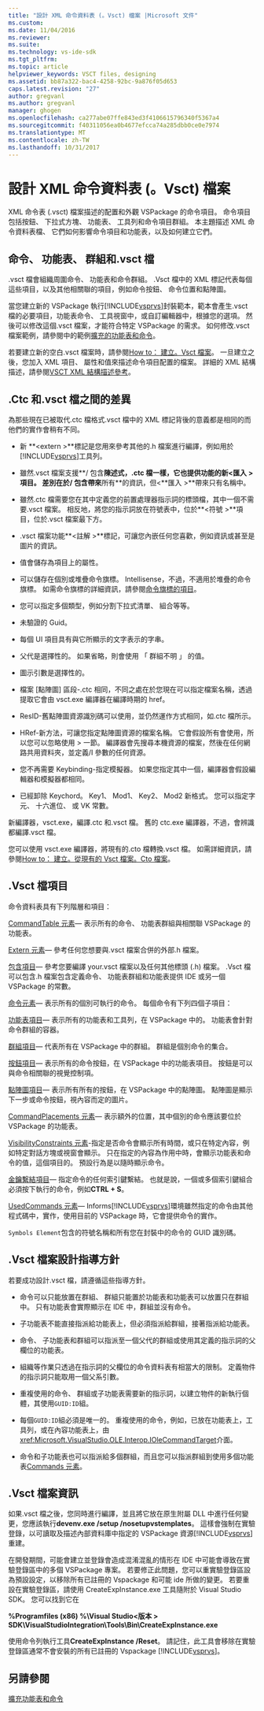 ```yaml
---
title: "設計 XML 命令資料表 (。Vsct) 檔案 |Microsoft 文件"
ms.custom: 
ms.date: 11/04/2016
ms.reviewer: 
ms.suite: 
ms.technology: vs-ide-sdk
ms.tgt_pltfrm: 
ms.topic: article
helpviewer_keywords: VSCT files, designing
ms.assetid: bb87a322-bac4-4258-92bc-9a876f05d653
caps.latest.revision: "27"
author: gregvanl
ms.author: gregvanl
manager: ghogen
ms.openlocfilehash: ca277abe07ffe843ed3f4106615796340f5367a4
ms.sourcegitcommit: f40311056ea0b4677efcca74a285dbb0ce0e7974
ms.translationtype: MT
ms.contentlocale: zh-TW
ms.lasthandoff: 10/31/2017
---
```

# <a name="designing-xml-command-table-vsct-files"></a>設計 XML 命令資料表 (。Vsct) 檔案
XML 命令表 (.vsct) 檔案描述的配置和外觀 VSPackage 的命令項目。 命令項目包括按鈕、 下拉式方塊、 功能表、 工具列和命令項目群組。 本主題描述 XML 命令資料表檔、 它們如何影響命令項目和功能表，以及如何建立它們。  
  
## <a name="commands-menus-groups-and-the-vsct-file"></a>命令、 功能表、 群組和.vsct 檔  
 .vsct 檔會組織周圍命令、 功能表和命令群組。 .Vsct 檔中的 XML 標記代表每個這些項目，以及其他相關聯的項目，例如命令按鈕、 命令位置和點陣圖。  
  
 當您建立新的 VSPackage 執行[!INCLUDE[vsprvs](../../code-quality/includes/vsprvs_md.md)]封裝範本，範本會產生.vsct 檔的必要項目，功能表命令、 工具視窗中，或自訂編輯器中，根據您的選項。 然後可以修改這個.vsct 檔案，才能符合特定 VSPackage 的需求。 如何修改.vsct 檔案範例，請參閱中的範例[擴充的功能表和命令](../../extensibility/extending-menus-and-commands.md)。  
  
 若要建立新的空白.vsct 檔案時，請參閱[How to： 建立。Vsct 檔案](../../extensibility/internals/how-to-create-a-dot-vsct-file.md)。 一旦建立之後，您加入 XML 項目、 屬性和值來描述命令項目配置的檔案。 詳細的 XML 結構描述，請參閱[VSCT XML 結構描述參考](../../extensibility/vsct-xml-schema-reference.md)。  
  
## <a name="differences-between-ctc-and-vsct-files"></a>.Ctc 和.vsct 檔之間的差異  
 為那些現在已被取代.ctc 檔格式.vsct 檔中的 XML 標記背後的意義都是相同的而他們的實作會稍有不同。  
  
-   新 **\<extern >**標記是您用來參考其他的.h 檔案進行編譯，例如用於[!INCLUDE[vsprvs](../../code-quality/includes/vsprvs_md.md)]工具列。  
  
-   雖然.vsct 檔案支援**/ 包含**陳述式，.ctc 檔一樣，它也提供功能的新\<**匯入 >**項目。 差別在於**/ 包含**帶來**所有**的資訊，但\<**匯入 >**帶來只有名稱中。  
  
-   雖然.ctc 檔需要您在其中定義您的前置處理器指示詞的標頭檔，其中一個不需要.vsct 檔案。 相反地，將您的指示詞放在符號表中，位於**\<符號 >**項目，位於.vsct 檔案最下方。  
  
-   .vsct 檔案功能**\<註解 >**標記，可讓您內嵌任何您喜歡，例如資訊或甚至是圖片的資訊。  
  
-   值會儲存為項目上的屬性。  
  
-   可以儲存在個別或堆疊命令旗標。  Intellisense，不過，不適用於堆疊的命令旗標。 如需命令旗標的詳細資訊，請參閱[命令旗標的項目](../../extensibility/command-flag-element.md)。  
  
-   您可以指定多個類型，例如分割下拉式清單、 組合等等。  
  
-   未驗證的 Guid。  
  
-   每個 UI 項目具有與它所顯示的文字表示的字串。  
  
-   父代是選擇性的。 如果省略，則會使用 「 群組不明 」 的值。  
  
-   圖示引數是選擇性的。  
  
-   檔案 [點陣圖] 區段-.ctc 相同，不同之處在於您現在可以指定檔案名稱，透過提取它會由 vsct.exe 編譯器在編譯時期的 href。  
  
-   ResID-舊點陣圖資源識別碼可以使用，並仍然運作方式相同，如.ctc 檔所示。  
  
-   HRef-新方法，可讓您指定點陣圖資源的檔案名稱。 它會假設所有會使用，所以您可以忽略使用 > 一節。 編譯器會先搜尋本機資源的檔案，然後在任何網路共用資料夾，並定義/I 參數的任何資源。  
  
-   您不再需要 Keybinding-指定模擬器。 如果您指定其中一個，編譯器會假設編輯器和模擬器都相同。  
  
-   已經卸除 Keychord。 Key1、 Mod1、 Key2、 Mod2 新格式。  您可以指定字元、 十六進位、 或 VK 常數。  
  
 新編譯器，vsct.exe，編譯.ctc 和.vsct 檔。 舊的 ctc.exe 編譯器，不過，會辨識都編譯.vsct 檔。  
  
 您可以使用 vsct.exe 編譯器，將現有的.cto 檔轉換.vsct 檔。 如需詳細資訊，請參閱[How to： 建立。從現有的 Vsct 檔案。Cto 檔案](../../extensibility/internals/how-to-create-a-dot-vsct-file.md#how-to-create-a-dot-vsct-file-from-an-existing-dot-cto-file)。  
  
## <a name="the-vsct-file-elements"></a>.Vsct 檔項目  
 命令資料表具有下列階層和項目：  
  
 [CommandTable 元素](../../extensibility/commandtable-element.md)— 表示所有的命令、 功能表群組與相關聯 VSPackage 的功能表。  
  
 [Extern 元素](../../extensibility/extern-element.md)— 參考任何您想要與.vsct 檔案合併的外部.h 檔案。  
  
 [包含項目](../../extensibility/include-element.md)— 參考您要編譯 your.vsct 檔案以及任何其他標頭 (.h) 檔案。 .Vsct 檔可以包含.h 檔案包含定義命令、 功能表群組和功能表提供 IDE 或另一個 VSPackage 的常數。  
  
 [命令元素](../../extensibility/commands-element.md)— 表示所有的個別可執行的命令。 每個命令有下列四個子項目：  
  
 [功能表項目](../../extensibility/menus-element.md)— 表示所有的功能表和工具列，在 VSPackage 中的。 功能表會針對命令群組的容器。  
  
 [群組項目](../../extensibility/groups-element.md)— 代表所有在 VSPackage 中的群組。 群組是個別命令的集合。  
  
 [按鈕項目](../../extensibility/buttons-element.md)— 表示所有的命令按鈕，在 VSPackage 中的功能表項目。 按鈕是可以與命令相關聯的視覺控制項。  
  
 [點陣圖項目](../../extensibility/bitmaps-element.md)— 表示所有所有的按鈕，在 VSPackage 中的點陣圖。 點陣圖是顯示下一步或命令按鈕，視內容而定的圖片。  
  
 [CommandPlacements 元素](../../extensibility/commandplacements-element.md)— 表示額外的位置，其中個別的命令應該要位於 VSPackage 的功能表。  
  
 [VisibilityConstraints 元素](../../extensibility/visibilityconstraints-element.md)-指定是否命令會顯示所有時間，或只在特定內容，例如特定對話方塊或視窗會顯示。 只在指定的內容為作用中時，會顯示功能表和命令的值，這個項目的。 預設行為是以隨時顯示命令。  
  
 [金鑰繫結項目](../../extensibility/keybindings-element.md)— 指定命令的任何索引鍵繫結。 也就是說，一個或多個索引鍵組合必須按下執行的命令，例如**CTRL + S**。  
  
 [UsedCommands 元素](../../extensibility/usedcommands-element.md)— Informs[!INCLUDE[vsprvs](../../code-quality/includes/vsprvs_md.md)]環境雖然指定的命令由其他程式碼中，實作，使用目前的 VSPackage 時，它會提供命令的實作。  
  
 `Symbols Element`包含的符號名稱和所有您在封裝中的命令的 GUID 識別碼。  
  
## <a name="vsct-file-design-guidelines"></a>.Vsct 檔案設計指導方針  
 若要成功設計.vsct 檔，請遵循這些指導方針。  
  
-   命令可以只能放置在群組、 群組只能置於功能表和功能表可以放置只在群組中。 只有功能表會實際顯示在 IDE 中，群組並沒有命令。  
  
-   子功能表不能直接指派給功能表上，但必須指派給群組，接著指派給功能表。  
  
-   命令、 子功能表和群組可以指派至一個父代的群組或使用其定義的指示詞的父欄位的功能表。  
  
-   組織等作業只透過在指示詞的父欄位的命令資料表有相當大的限制。 定義物件的指示詞只能取用一個父系引數。  
  
-   重複使用的命令、 群組或子功能表需要新的指示詞，以建立物件的新執行個體，其使用`GUID:ID`組。  
  
-   每個`GUID:ID`組必須是唯一的。 重複使用的命令，例如，已放在功能表上，工具列，或在內容功能表上，由<xref:Microsoft.VisualStudio.OLE.Interop.IOleCommandTarget>介面。  
  
-   命令和子功能表也可以指派給多個群組，而且您可以指派群組到使用多個功能表[Commands 元素](../../extensibility/commands-element.md)。  
  
## <a name="vsct-file-notes"></a>.Vsct 檔案資訊  
 如果.vsct 檔之後，您同時進行編譯，並且將它放在原生附屬 DLL 中進行任何變更，您應該執行**devenv.exe /setup /nosetupvstemplates**。 這樣會強制在實驗登錄，以可讀取及描述內部資料庫中指定的 VSPackage 資源[!INCLUDE[vsprvs](../../code-quality/includes/vsprvs_md.md)]重建。  
  
 在開發期間，可能會建立並登錄會造成混淆混亂的情形在 IDE 中可能會導致在實驗登錄區中的多個 VSPackage 專案。 若要修正此問題，您可以重實驗登錄區設為預設設定，以移除所有已註冊的 Vspackage 和可能 ide 所做的變更。 若要重設在實驗登錄區，請使用 CreateExpInstance.exe 工具隨附於 Visual Studio SDK。 您可以找到它在  
  
 **%Programfiles (x86) %\Visual Studio\<版本 > SDK\VisualStudioIntegration\Tools\Bin\CreateExpInstance.exe**  
  
 使用命令列執行工具**CreateExpInstance /Reset**。 請記住，此工具會移除在實驗登錄區通常不會安裝的所有已註冊的 Vspackage [!INCLUDE[vsprvs](../../code-quality/includes/vsprvs_md.md)]。  
  
## <a name="see-also"></a>另請參閱  
 [擴充功能表和命令](../../extensibility/extending-menus-and-commands.md)